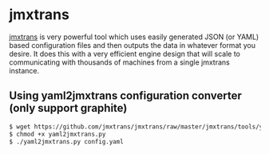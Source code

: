jmxtrans
========

[jmxtrans][1] is very powerful tool which uses easily generated JSON (or YAML) based
configuration files and then outputs the data in whatever format you desire. It
does this with a very efficient engine design that will scale to communicating
with thousands of machines from a single jmxtrans instance.

## Using yaml2jmxtrans configuration converter (only support graphite)

```bash
$ wget https://github.com/jmxtrans/jmxtrans/raw/master/jmxtrans/tools/yaml2jmxtrans.py
$ chmod +x yaml2jmxtrans.py
$ ./yaml2jmxtrans.py config.yaml
```

[1]: https://github.com/jmxtrans/jmxtrans
